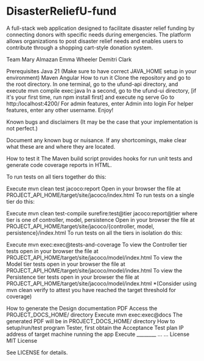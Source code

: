 # DisasterReliefU-fund
A full-stack web application designed to facilitate disaster relief funding by connecting donors with specific needs during emergencies. The platform allows organizations to post disaster relief needs and enables users to contribute through a shopping cart-style donation system.

Team
Mary Almazan
Emma Wheeler
Demitri Clark

Prerequisites
Java 21 (Make sure to have correct JAVA_HOME setup in your environment)
Maven
Angular
How to run it
Clone the repository and go to the root directory.
In one terminal, go to the ufund-api directory, and execute mvn compile exec:java
In a second, go to the ufund-ui directory, [if it's your first time, run npm install first] and execute ng serve
Go to http:/localhost:4200/
For admin features, enter Admin into login
For helper features, enter any other username.
Enjoy!

Known bugs and disclaimers
(It may be the case that your implementation is not perfect.)

Document any known bug or nuisance. If any shortcomings, make clear what these are and where they are located.

How to test it
The Maven build script provides hooks for run unit tests and generate code coverage reports in HTML.

To run tests on all tiers together do this:

Execute mvn clean test jacoco:report
Open in your browser the file at PROJECT_API_HOME/target/site/jacoco/index.html
To run tests on a single tier do this:

Execute mvn clean test-compile surefire:test@tier jacoco:report@tier where tier is one of controller, model, persistence
Open in your browser the file at PROJECT_API_HOME/target/site/jacoco/{controller, model, persistence}/index.html
To run tests on all the tiers in isolation do this:

Execute mvn exec:exec@tests-and-coverage
To view the Controller tier tests open in your browser the file at PROJECT_API_HOME/target/site/jacoco/model/index.html
To view the Model tier tests open in your browser the file at PROJECT_API_HOME/target/site/jacoco/model/index.html
To view the Persistence tier tests open in your browser the file at PROJECT_API_HOME/target/site/jacoco/model/index.html
*(Consider using mvn clean verify to attest you have reached the target threshold for coverage)

How to generate the Design documentation PDF
Access the PROJECT_DOCS_HOME/ directory
Execute mvn exec:exec@docs
The generated PDF will be in PROJECT_DOCS_HOME/ directory
How to setup/run/test program
Tester, first obtain the Acceptance Test plan
IP address of target machine running the app
Execute ________
...
...
License
MIT License

See LICENSE for details.
